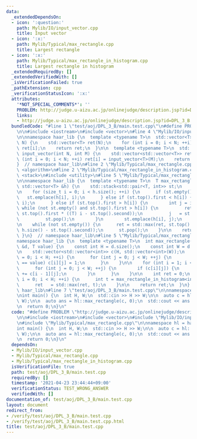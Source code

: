 ```yaml
---
data:
  _extendedDependsOn:
  - icon: ':question:'
    path: Mylib/IO/input_vector.cpp
    title: Input vector
  - icon: ':x:'
    path: Mylib/Typical/max_rectangle.cpp
    title: Largest rectangle
  - icon: ':x:'
    path: Mylib/Typical/max_rectangle_in_histogram.cpp
    title: Largest rectangle in histogram
  _extendedRequiredBy: []
  _extendedVerifiedWith: []
  _isVerificationFailed: true
  _pathExtension: cpp
  _verificationStatusIcon: ':x:'
  attributes:
    '*NOT_SPECIAL_COMMENTS*': ''
    PROBLEM: http://judge.u-aizu.ac.jp/onlinejudge/description.jsp?id=DPL_3_B
    links:
    - http://judge.u-aizu.ac.jp/onlinejudge/description.jsp?id=DPL_3_B
  bundledCode: "#line 1 \"test/aoj/DPL_3_B/main.test.cpp\"\n#define PROBLEM \"http://judge.u-aizu.ac.jp/onlinejudge/description.jsp?id=DPL_3_B\"\
    \n\n#include <iostream>\n#include <vector>\n#line 4 \"Mylib/IO/input_vector.cpp\"\
    \n\nnamespace haar_lib {\n  template <typename T>\n  std::vector<T> input_vector(int\
    \ N) {\n    std::vector<T> ret(N);\n    for (int i = 0; i < N; ++i) std::cin >>\
    \ ret[i];\n    return ret;\n  }\n\n  template <typename T>\n  std::vector<std::vector<T>>\
    \ input_vector(int N, int M) {\n    std::vector<std::vector<T>> ret(N);\n    for\
    \ (int i = 0; i < N; ++i) ret[i] = input_vector<T>(M);\n    return ret;\n  }\n\
    }  // namespace haar_lib\n#line 2 \"Mylib/Typical/max_rectangle.cpp\"\n#include\
    \ <algorithm>\n#line 2 \"Mylib/Typical/max_rectangle_in_histogram.cpp\"\n#include\
    \ <stack>\n#include <utility>\n#line 5 \"Mylib/Typical/max_rectangle_in_histogram.cpp\"\
    \n\nnamespace haar_lib {\n  template <typename T>\n  T max_rectangle_in_histogram(const\
    \ std::vector<T> &h) {\n    std::stack<std::pair<T, int>> st;\n    T ret = 0;\n\
    \n    for (size_t i = 0; i < h.size(); ++i) {\n      if (st.empty()) {\n     \
    \   st.emplace(h[i], i);\n      } else if (st.top().first < h[i]) {\n        st.emplace(h[i],\
    \ i);\n      } else if (st.top().first > h[i]) {\n        int j = i;\n       \
    \ while (not st.empty() and st.top().first > h[i]) {\n          ret = std::max(ret,\
    \ st.top().first * ((T) i - st.top().second));\n          j   = st.top().second;\n\
    \          st.pop();\n        }\n        st.emplace(h[i], j);\n      }\n    }\n\
    \n    while (not st.empty()) {\n      ret = std::max(ret, st.top().first * ((T)\
    \ h.size() - st.top().second));\n      st.pop();\n    }\n\n    return ret;\n \
    \ }\n}  // namespace haar_lib\n#line 5 \"Mylib/Typical/max_rectangle.cpp\"\n\n\
    namespace haar_lib {\n  template <typename T>\n  int max_rectangle(const std::vector<std::vector<T>>\
    \ &d, T value) {\n    const int H = d.size();\n    const int W = d[0].size();\n\
    \n    std::vector<std::vector<int>> c(H, std::vector<int>(W));\n    for (int i\
    \ = 0; i < H; ++i) {\n      for (int j = 0; j < W; ++j) {\n        if (d[i][j]\
    \ == value) c[i][j] = 1;\n      }\n    }\n\n    for (int i = 1; i < H; ++i) {\n\
    \      for (int j = 0; j < W; ++j) {\n        if (c[i][j]) {\n          c[i][j]\
    \ += c[i - 1][j];\n        }\n      }\n    }\n\n    int ret = 0;\n    for (int\
    \ i = 0; i < H; ++i) {\n      int t = max_rectangle_in_histogram<int>(c[i]);\n\
    \      ret   = std::max(ret, t);\n    }\n\n    return ret;\n  }\n}  // namespace\
    \ haar_lib\n#line 7 \"test/aoj/DPL_3_B/main.test.cpp\"\n\nnamespace hl = haar_lib;\n\
    \nint main() {\n  int H, W;\n  std::cin >> H >> W;\n\n  auto c = hl::input_vector<int>(H,\
    \ W);\n\n  auto ans = hl::max_rectangle(c, 0);\n  std::cout << ans << std::endl;\n\
    \n  return 0;\n}\n"
  code: "#define PROBLEM \"http://judge.u-aizu.ac.jp/onlinejudge/description.jsp?id=DPL_3_B\"\
    \n\n#include <iostream>\n#include <vector>\n#include \"Mylib/IO/input_vector.cpp\"\
    \n#include \"Mylib/Typical/max_rectangle.cpp\"\n\nnamespace hl = haar_lib;\n\n\
    int main() {\n  int H, W;\n  std::cin >> H >> W;\n\n  auto c = hl::input_vector<int>(H,\
    \ W);\n\n  auto ans = hl::max_rectangle(c, 0);\n  std::cout << ans << std::endl;\n\
    \n  return 0;\n}\n"
  dependsOn:
  - Mylib/IO/input_vector.cpp
  - Mylib/Typical/max_rectangle.cpp
  - Mylib/Typical/max_rectangle_in_histogram.cpp
  isVerificationFile: true
  path: test/aoj/DPL_3_B/main.test.cpp
  requiredBy: []
  timestamp: '2021-04-23 23:44:44+09:00'
  verificationStatus: TEST_WRONG_ANSWER
  verifiedWith: []
documentation_of: test/aoj/DPL_3_B/main.test.cpp
layout: document
redirect_from:
- /verify/test/aoj/DPL_3_B/main.test.cpp
- /verify/test/aoj/DPL_3_B/main.test.cpp.html
title: test/aoj/DPL_3_B/main.test.cpp
---
```

